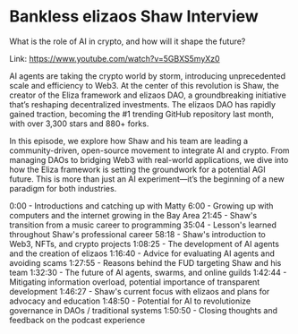 # Bankless elizaos Shaw Interview

What is the role of AI in crypto, and how will it shape the future?

Link: https://www.youtube.com/watch?v=5GBXS5myXz0

AI agents are taking the crypto world by storm, introducing unprecedented scale and efficiency to Web3. At the center of this revolution is Shaw, the creator of the Eliza framework and elizaos DAO, a groundbreaking initiative that’s reshaping decentralized investments. The elizaos DAO has rapidly gained traction, becoming the #1 trending GitHub repository last month, with over 3,300 stars and 880+ forks.

In this episode, we explore how Shaw and his team are leading a community-driven, open-source movement to integrate AI and crypto. From managing DAOs to bridging Web3 with real-world applications, we dive into how the Eliza framework is setting the groundwork for a potential AGI future. This is more than just an AI experiment—it’s the beginning of a new paradigm for both industries.

0:00 - Introductions and catching up with Matty
6:00 - Growing up with computers and the internet growing in the Bay Area
21:45 - Shaw's transition from a music career to programming
35:04 - Lesson's learned throughout Shaw's professional career
58:18 - Shaw's introduction to Web3, NFTs, and crypto projects
1:08:25 - The development of AI agents and the creation of elizaos
1:16:40 - Advice for evaluating AI agents and avoiding scams
1:27:55 - Reasons behind the FUD targeting Shaw and his team
1:32:30 - The future of AI agents, swarms, and online guilds
1:42:44 - Mitigating information overload, potential importance of transparent development
1:46:27 - Shaw's current focus with elizaos and plans for advocacy and education
1:48:50 - Potential for AI to revolutionize governance in DAOs / traditional systems
1:50:50 - Closing thoughts and feedback on the podcast experience
